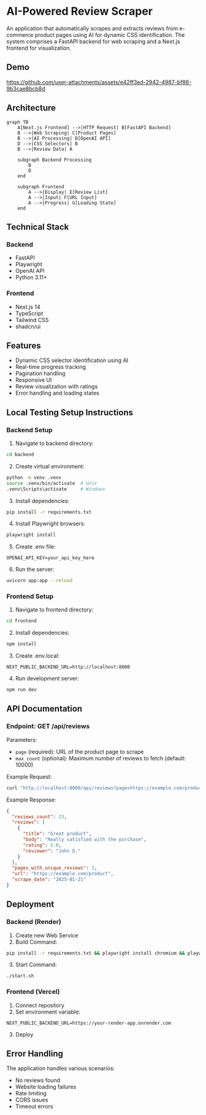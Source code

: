 # AI-Powered Review Scraper

An application that automatically scrapes and extracts reviews from e-commerce product pages using AI for dynamic CSS identification. The system comprises a FastAPI backend for web scraping and a Next.js frontend for visualization.

## Demo
https://github.com/user-attachments/assets/e42ff3ed-2942-4987-bf86-9b3cae8bcb8d

## Architecture

```mermaid
graph TB
    A[Next.js Frontend] -->|HTTP Request| B[FastAPI Backend]
    B -->|Web Scraping| C[Product Pages]
    B -->|AI Processing| D[OpenAI API]
    D -->|CSS Selectors| B
    B -->|Review Data| A
    
    subgraph Backend Processing
        B
        D
    end
    
    subgraph Frontend
        A -->|Display| E[Review List]
        A -->|Input| F[URL Input]
        A -->|Progress| G[Loading State]
    end
```

## Technical Stack

### Backend
- FastAPI
- Playwright
- OpenAI API
- Python 3.11+

### Frontend
- Next.js 14
- TypeScript
- Tailwind CSS
- shadcn/ui

## Features

- Dynamic CSS selector identification using AI
- Real-time progress tracking
- Pagination handling
- Responsive UI
- Review visualization with ratings
- Error handling and loading states

## Local Testing Setup Instructions

### Backend Setup
1. Navigate to backend directory:
```bash
cd backend
```

2. Create virtual environment:
```bash
python -m venv .venv
source .venv/bin/activate  # Unix
.venv\Scripts\activate     # Windows
```

3. Install dependencies:
```bash
pip install -r requirements.txt
```

4. Install Playwright browsers:
```bash
playwright install
```

5. Create .env file:
```env
OPENAI_API_KEY=your_api_key_here
```

6. Run the server:
```bash
uvicorn app:app --reload
```

### Frontend Setup
1. Navigate to frontend directory:
```bash
cd frontend
```

2. Install dependencies:
```bash
npm install
```

3. Create .env.local:
```env
NEXT_PUBLIC_BACKEND_URL=http://localhost:8000
```

4. Run development server:
```bash
npm run dev
```

## API Documentation

### Endpoint: GET /api/reviews

Parameters:
- `page` (required): URL of the product page to scrape
- `max_count` (optional): Maximum number of reviews to fetch (default: 10000)

Example Request:
```bash
curl "http://localhost:8000/api/reviews?page=https://example.com/product"
```

Example Response:
```json
{
  "reviews_count": 23,
  "reviews": [
    {
      "title": "Great product",
      "body": "Really satisfied with the purchase",
      "rating": 5.0,
      "reviewer": "John D."
    }
  ],
  "pages_with_unique_reviews": 3,
  "url": "https://example.com/product",
  "scrape_date": "2025-01-21"
}
```

## Deployment

### Backend (Render)
1. Create new Web Service
2. Build Command:
```bash
pip install -r requirements.txt && playwright install chromium && playwright install-deps
```
3. Start Command:
```bash
./start.sh
```

### Frontend (Vercel)
1. Connect repository
2. Set environment variable:
```
NEXT_PUBLIC_BACKEND_URL=https://your-render-app.onrender.com
```
3. Deploy

## Error Handling

The application handles various scenarios:
- No reviews found
- Website loading failures
- Rate limiting
- CORS issues
- Timeout errors
